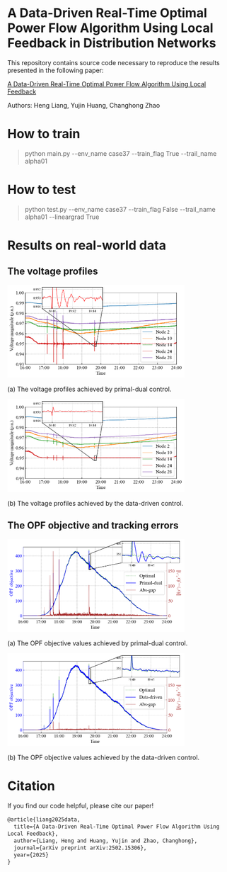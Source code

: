 # A Data-Driven Real-Time Optimal Power Flow Algorithm Using Local Feedback in Distribution Networks

This repository contains source code necessary to reproduce the results presented in the following paper:

[A Data-Driven Real-Time Optimal Power Flow Algorithm Using Local Feedback](https://arxiv.org/abs/2502.15306)

Authors: Heng Liang, Yujin Huang, Changhong Zhao



# How to train
>python main.py --env_name case37 --train_flag True --trail_name alpha01 <br />

# How to test
>python test.py --env_name case37 --train_flag False --trail_name alpha01 --lineargrad True <br />

# Results on real-world data
## The voltage profiles
<img src="./figures/test_figures/testing_voltage_PD.png" height="210px" width="400px" >

(a) The voltage profiles achieved by primal-dual control.

<img src="./figures/test_figures/testing_voltage_control.png" height="210px" width="400px" >

(b) The voltage profiles achieved by the data-driven control.

## The OPF objective and tracking errors
<img src="./figures/test_figures/testing_tracking_PD.png" height="210px" width="400px" >

(a) The OPF objective values achieved by primal-dual control.

<img src="./figures/test_figures/testing_tracking_control.png" height="210px" width="400px" >

(b) The OPF objective values achieved by the data-driven control.

# Citation
If you find our code helpful, please cite our paper!

````
@article{liang2025data,
  title={A Data-Driven Real-Time Optimal Power Flow Algorithm Using Local Feedback},
  author={Liang, Heng and Huang, Yujin and Zhao, Changhong},
  journal={arXiv preprint arXiv:2502.15306},
  year={2025}
}
````
